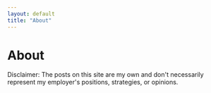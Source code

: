 ```yaml
---
layout: default
title: "About"
---
```


# About

Disclaimer: The posts on this site are my own and don't necessarily represent my employer's positions, strategies, or opinions.
